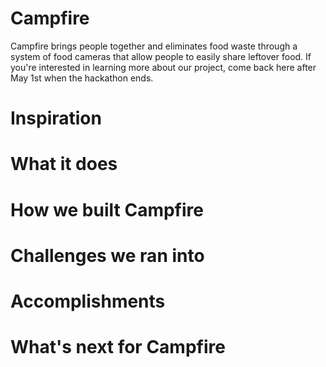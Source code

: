 # Campfire
Campfire brings people together and eliminates food waste through a system of food cameras that allow people to easily share leftover food. If you're interested in learning more about our project, come back here after May 1st when the hackathon ends.

# Inspiration

# What it does

# How we built Campfire

# Challenges we ran into

# Accomplishments

# What's next for Campfire